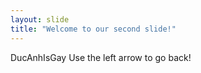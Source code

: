 ```yaml
---
layout: slide
title: "Welcome to our second slide!"
---
```

DucAnhIsGay
Use the left arrow to go back!
